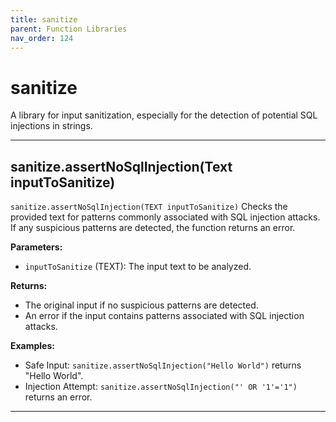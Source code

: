 ```yaml
---
title: sanitize
parent: Function Libraries
nav_order: 124
---
```

# sanitize

A library for input sanitization, especially for the detection
of potential SQL injections in strings.



---

## sanitize.assertNoSqlInjection(Text inputToSanitize)

```sanitize.assertNoSqlInjection(TEXT inputToSanitize)```
Checks the provided text for patterns commonly associated with SQL injection attacks.
If any suspicious patterns are detected, the function returns an error.

**Parameters:**
- `inputToSanitize` (TEXT): The input text to be analyzed.

**Returns:**
- The original input if no suspicious patterns are detected.
- An error if the input contains patterns associated with SQL injection attacks.

**Examples:**
- Safe Input: ```sanitize.assertNoSqlInjection("Hello World")``` returns "Hello World".
- Injection Attempt: ```sanitize.assertNoSqlInjection("' OR '1'='1")``` returns an error.


---

